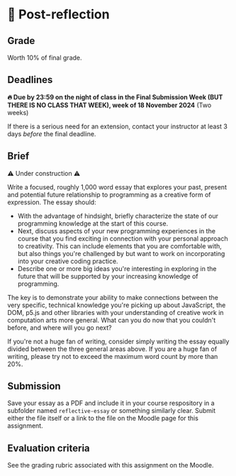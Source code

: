 # 🤔 Post-reflection

## Grade

Worth 10% of final grade.

## Deadlines

**🔥 Due by 23:59 on the night of class in the Final Submission Week (BUT THERE IS NO CLASS THAT WEEK), week of 18 November 2024** (Two weeks)

If there is a serious need for an extension, contact your instructor at least 3 days *before* the final deadline.

## Brief

⚠️ Under construction ⚠️

Write a focused, roughly 1,000 word essay that explores your past, present and potential future relationship to programming as a creative form of expression. The essay should:

* With the advantage of hindsight, briefly characterize the state of our programming knowledge at the start of this course.
* Next, discuss aspects of your new programming experiences in the course that you find exciting in connection with your personal approach to creativity. This can include elements that you are comfortable with, but also things you're challenged by but want to work on incorporating into your creative coding practice.
* Describe one or more big ideas you're interesting in exploring in the future that will be supported by your increasing knowledge of programming.

The key is to demonstrate your ability to make connections between the very specific, technical knowledge you're picking up about JavaScript, the DOM, p5.js and other libraries with your understanding of creative work in computation arts more general. What can you do now that you couldn't before, and where will you go next?

If you're not a huge fan of writing, consider simply writing the essay equally divided between the three general areas above. If you are a huge fan of writing, please try not to exceed the maximum word count by more than 20%.

## Submission

Save your essay as a PDF and include it in your course respository in a subfolder named `reflective-essay` or something similarly clear. Submit either the file itself or a link to the file on the Moodle page for this assignment.

## Evaluation criteria

See the grading rubric associated with this assignment on the Moodle.
